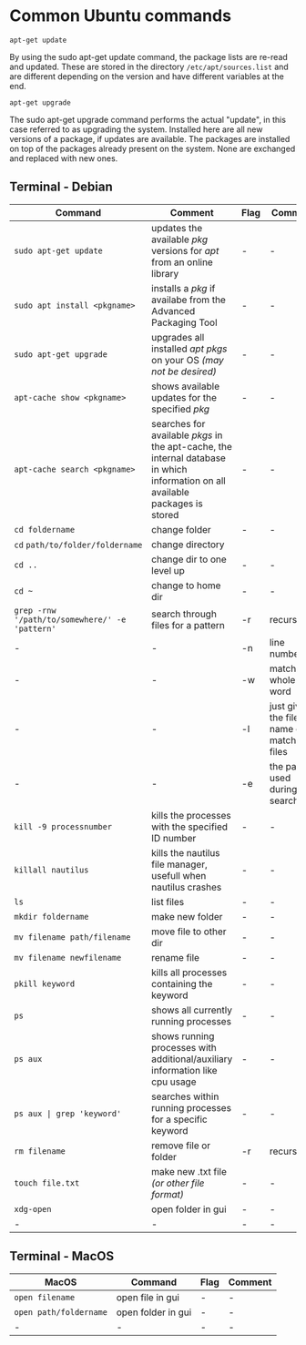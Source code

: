 # Common Ubuntu commands

```
apt-get update
```

By using the sudo apt-get update command, the package lists are re-read and updated. These are stored in the directory `/etc/apt/sources.list` and are different depending on the version and have different variables at the end.

```
apt-get upgrade
```

The sudo apt-get upgrade command performs the actual "update", in this case referred to as upgrading the system. Installed here are all new versions of a package, if updates are available. The packages are installed on top of the packages already present on the system. None are exchanged and replaced with new ones.


## Terminal - Debian

| Command | Comment | Flag | Comment |
|---|---|---|---|
|`sudo apt-get update`|updates the available *pkg* versions for *apt* from an online library|-|-|
|`sudo apt install <pkgname>`|installs a *pkg* if availabe from the Advanced Packaging Tool|-|-|
|`sudo apt-get upgrade`|upgrades all installed *apt pkgs* on your OS *(may not be desired)*|-|-|
|`apt-cache show <pkgname>`|shows available updates for the specified *pkg*|-|-|
|`apt-cache search <pkgname>`|searches for available *pkgs* in the apt-cache, the internal database in which information on all available packages is stored|-|-|
|`cd foldername`| change folder|-|-|
|`cd`&nbsp;`path/to/folder/foldername`| change directory|
|`cd ..`| change dir to one level up|-|-|
|`cd ~`| change to home dir| -|-|
|`grep -rnw '/path/to/somewhere/' -e 'pattern'`| search through files for a pattern | -r| recursively |
| - | - | -n | line number|
| - | - | -w | match the whole word|
| - | - | -l | just give the file name of matching files|
| - | - | -e | the pattern used during the search|
|`kill -9 processnumber`| kills the processes with the specified ID number |-|-|
|`killall nautilus`| kills the nautilus file manager, usefull when nautilus crashes|-|-|
|`ls`|list files|-|-|
|`mkdir foldername`| make new folder| -|-|
|`mv filename path/filename`| move file to other dir|-|-|
|`mv filename newfilename`| rename file| -|-|
|`pkill keyword`| kills all processes containing the keyword |-|-|
|`ps`| shows all currently running processes |-|-|
|`ps aux`| shows running processes with additional/auxiliary information like cpu usage |-|-|
|`ps aux \| grep 'keyword'`|  searches within running processes for a specific keyword |-|-|
|`rm filename`| remove file or folder|-r |recursively|
|`touch file.txt`| make new .txt file *(or other file format)*| -|-|
| `xdg-open` | open folder in gui | -|-|
|-|-|-|-|

## Terminal - MacOS

| MacOS | Command | Flag | Comment |
|---|---|---|---|
|  `open filename`   |  open file in gui | - | - |
| `open path/foldername`   | open folder in gui  |  - | - |
|-|-|-|-|



